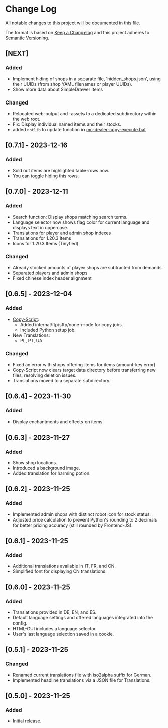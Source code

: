 # Change Log

All notable changes to this project will be documented in this file.
 
The format is based on [Keep a Changelog](http://keepachangelog.com/)
and this project adheres to [Semantic Versioning](http://semver.org/).
 
## [NEXT]

### Added

- Implement hiding of shops in a separate file, 'hidden_shops.json', using their UUIDs (from shop YAML filenames or player UUIDs).
- Show more data about SimpleDrawer Items

### Changed

- Relocated web-output and -assets to a dedicated subdirectory within the web root.
- Fix: Display individual named items and their stocks.
- added `nbtlib` to update function in [mc-dealer-copy-execute.bat](https://github.com/wolf128058/mc-dealer-yml2json/blob/main/mc-dealer-copy-execute.bat)

## [0.7.1] - 2023-12-16

### Added

- Sold out items are highlighted table-rows now.
- You can toggle hiding this rows.

## [0.7.0] - 2023-12-11

### Added

- Search function: Display shops matching search terms.
- Language selector now shows flag color for current language and displays text in uppercase.
- Translations for player and admin shop indexes
- Translations for 1.20.3 Items
- Icons for 1.20.3 Items (Tinyfied)

### Changed

- Already stocked amounts of player shops are subtracted from demands.
- Separated players and admin shops
- Fixed chinese index header alignment 

## [0.6.5] - 2023-12-04

### Added

- [Copy-Script](mc-dealer-copy-execute.bat):
  - Added internal/ftp/sftp/none-mode for copy jobs.
  - Included Python setup job.
- New Translations:
  - PL, PT, UA

### Changed

- Fixed an error with shops offering items for items (amount-key error)
- Copy-Script now clears target data directory before transferring new files, resolving deletion issues.
- Translations moved to a separate subdirectory.

## [0.6.4] - 2023-11-30

### Added

- Display enchantments and effects on items.

## [0.6.3] - 2023-11-27

### Added

- Show shop locations.
- Introduced a background image.
- Added translation for harming potion.

## [0.6.2] - 2023-11-25

### Added

- Implemented admin shops with distinct robot icon for stock status.
- Adjusted price calculation to prevent Python's rounding to 2 decimals for better pricing accuracy (still rounded by Frontend-JS).

## [0.6.1] - 2023-11-25

### Added

- Additional translations available in IT, FR, and CN.
- Simplified font for displaying CN translations.

## [0.6.0] - 2023-11-25

### Added

- Translations provided in DE, EN, and ES.
- Default language settings and offered languages integrated into the config.
- HTML-GUI includes a language selector.
- User's last language selection saved in a cookie.

## [0.5.1] - 2023-11-25

### Changed

- Renamed current translations file with iso2alpha suffix for German.
- Implemented headline translations via a JSON file for Translations.

## [0.5.0] - 2023-11-25

### Added

- Initial release.